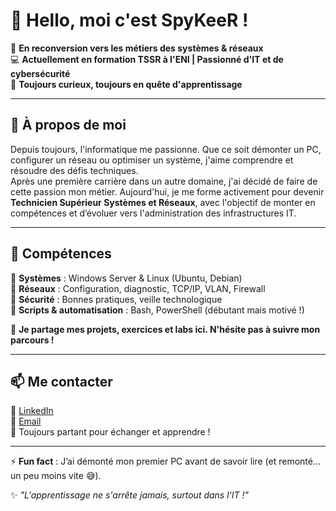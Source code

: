 # 👋 Hello, moi c'est SpyKeeR !

🎯 **En reconversion vers les métiers des systèmes & réseaux**  
💻 **Actuellement en formation TSSR à l'ENI | Passionné d'IT et de cybersécurité**  
🚀 **Toujours curieux, toujours en quête d'apprentissage**  

---

## 🚀 À propos de moi  

Depuis toujours, l'informatique me passionne. Que ce soit démonter un PC, configurer un réseau ou optimiser un système, j'aime comprendre et résoudre des défis techniques.  
Après une première carrière dans un autre domaine, j'ai décidé de faire de cette passion mon métier. Aujourd'hui, je me forme activement pour devenir **Technicien Supérieur Systèmes et Réseaux**, avec l'objectif de monter en compétences et d’évoluer vers l'administration des infrastructures IT.  

---

## 🔧 Compétences  

🔹 **Systèmes** : Windows Server & Linux (Ubuntu, Debian)  
🔹 **Réseaux** : Configuration, diagnostic, TCP/IP, VLAN, Firewall  
🔹 **Sécurité** : Bonnes pratiques, veille technologique  
🔹 **Scripts & automatisation** : Bash, PowerShell (débutant mais motivé !)  

📌 **Je partage mes projets, exercices et labs ici. N'hésite pas à suivre mon parcours !**  

---

## 📫 Me contacter  

💼 [LinkedIn](https://www.linkedin.com/in/maximechenaud)  
📧 [Email](mailto:spykeer[at]gmail[dot]com)  
🚀 Toujours partant pour échanger et apprendre !  

---

⚡ **Fun fact** : J’ai démonté mon premier PC avant de savoir lire (et remonté… un peu moins vite 😅).  

✨ _"L'apprentissage ne s'arrête jamais, surtout dans l'IT !"_  

